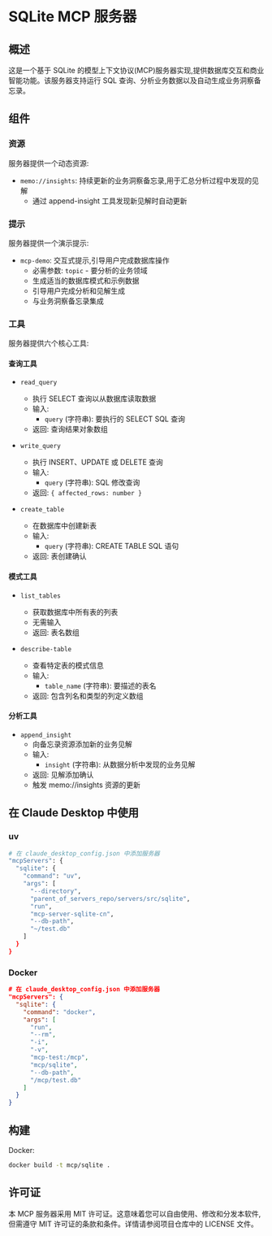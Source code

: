 # SQLite MCP 服务器

## 概述
这是一个基于 SQLite 的模型上下文协议(MCP)服务器实现,提供数据库交互和商业智能功能。该服务器支持运行 SQL 查询、分析业务数据以及自动生成业务洞察备忘录。

## 组件

### 资源
服务器提供一个动态资源:
- `memo://insights`: 持续更新的业务洞察备忘录,用于汇总分析过程中发现的见解
  - 通过 append-insight 工具发现新见解时自动更新

### 提示
服务器提供一个演示提示:
- `mcp-demo`: 交互式提示,引导用户完成数据库操作
  - 必需参数: `topic` - 要分析的业务领域
  - 生成适当的数据库模式和示例数据
  - 引导用户完成分析和见解生成
  - 与业务洞察备忘录集成

### 工具
服务器提供六个核心工具:

#### 查询工具
- `read_query`
   - 执行 SELECT 查询以从数据库读取数据
   - 输入:
     - `query` (字符串): 要执行的 SELECT SQL 查询
   - 返回: 查询结果对象数组

- `write_query`
   - 执行 INSERT、UPDATE 或 DELETE 查询
   - 输入:
     - `query` (字符串): SQL 修改查询
   - 返回: `{ affected_rows: number }`

- `create_table`
   - 在数据库中创建新表
   - 输入:
     - `query` (字符串): CREATE TABLE SQL 语句
   - 返回: 表创建确认

#### 模式工具
- `list_tables`
   - 获取数据库中所有表的列表
   - 无需输入
   - 返回: 表名数组

- `describe-table`
   - 查看特定表的模式信息
   - 输入:
     - `table_name` (字符串): 要描述的表名
   - 返回: 包含列名和类型的列定义数组

#### 分析工具
- `append_insight`
   - 向备忘录资源添加新的业务见解
   - 输入:
     - `insight` (字符串): 从数据分析中发现的业务见解
   - 返回: 见解添加确认
   - 触发 memo://insights 资源的更新


## 在 Claude Desktop 中使用

### uv

```bash
# 在 claude_desktop_config.json 中添加服务器
"mcpServers": {
  "sqlite": {
    "command": "uv",
    "args": [
      "--directory",
      "parent_of_servers_repo/servers/src/sqlite",
      "run",
      "mcp-server-sqlite-cn",
      "--db-path",
      "~/test.db"
    ]
  }
}
```

### Docker

```json
# 在 claude_desktop_config.json 中添加服务器
"mcpServers": {
  "sqlite": {
    "command": "docker",
    "args": [
      "run",
      "--rm",
      "-i",
      "-v",
      "mcp-test:/mcp",
      "mcp/sqlite",
      "--db-path",
      "/mcp/test.db"
    ]
  }
}
```

## 构建

Docker:

```bash
docker build -t mcp/sqlite .
```

## 许可证

本 MCP 服务器采用 MIT 许可证。这意味着您可以自由使用、修改和分发本软件,但需遵守 MIT 许可证的条款和条件。详情请参阅项目仓库中的 LICENSE 文件。
